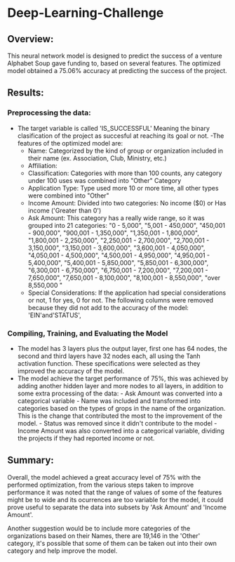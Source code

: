 # Deep-Learning-Challenge

## Overview:
This neural network model is designed to predict the success of a venture Alphabet Soup gave funding to, based on several features. The optimized model obtained a 75.06% accuracy at predicting the success of the project.


## Results: 
### Preprocessing the data:
- The target variable is called 'IS_SUCCESSFUL' Meaning the binary clasification of the project as succesful at reaching its goal or not.
-The features of the optimized model are:
  - Name: Categorized by the kind of group or organization included in their name (ex. Association, Club, Ministry, etc.)
  - Affiliation:
  - Classification: Categories with more than 100 counts, any category under 100 uses was combined into "Other" Category
  - Application Type: Type used more 10 or more time, all other types were combined into "Other"
  - Income Amount:  Divided into two categories: No income ($0) or Has income ('Greater than 0')
  - Ask Amount: This category has a really wide range, so it was grouped into 21 categories:
            "0 - 5,000",
            "5,001 - 450,000",
            "450,001 - 900,000",
            "900,001 - 1,350,000",
            "1,350,001 - 1,800,000",
            "1,800,001 - 2,250,000",
            "2,250,001 - 2,700,000",
            "2,700,001 - 3,150,000",
            "3,150,001 - 3,600,000",
            "3,600,001 - 4,050,000",
            "4,050,001 - 4,500,000",
            "4,500,001 - 4,950,000",
            "4,950,001 - 5,400,000",
            "5,400,001 - 5,850,000",
            "5,850,001 - 6,300,000",
            "6,300,001 - 6,750,000",
            "6,750,001 - 7,200,000",
            "7,200,001 - 7,650,000",
            "7,650,001 - 8,100,000",
            "8,100,001 - 8,550,000",
            "over 8,550,000 "
  - Special Considerations: If the application had special considerations or not, 1 for yes, 0 for not.
    The following columns were removed because they did not add to the accuracy of the model: 'EIN'and'STATUS',

### Compiling, Training, and Evaluating the Model
- The model has 3 layers plus the output layer, first one has 64 nodes, the second and third layers have 32 nodes each, all using the Tanh activation function.
    These specifications were selected as they improved the accuracy of the model.
- The model achieve the target performance of 75%, this was achieved by adding another hidden layer and more nodes to all layers, in addition to some extra processing of the data:
        - Ask Amount was converted into a categorical variable
        - Name was included and transformed into categories based on the types of grops in the name of the organization. This is the change that contributed the most to the improvement of the model.
        - Status was removed since it didn't contribute to the model
        - Income Amount was also converted into a categorical variable, dividing the projects if they had reported income or not. 

## Summary: 
Overall, the model achieved a great accuracy level of 75% with the performed optimization, from the various steps taken to improve performance it was noted that the range of values of some of the features might be to wide and its ocurrences are too variable for the model, it could prove useful to separate the data into subsets by 'Ask Amount' and 'Income Amount'. 

Another suggestion would be to include more categories of the organizations based on their Names, there are 19,146 in the 'Other' category, it's possible that some of them can be taken out into their own category and help improve the model.
